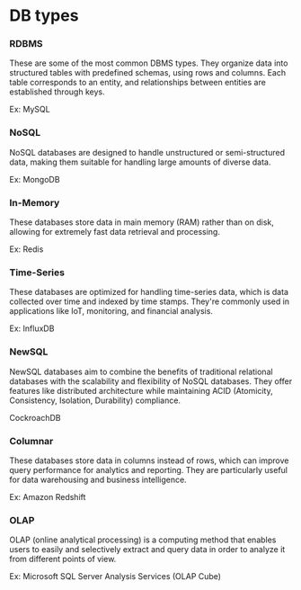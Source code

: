 # DB types


### RDBMS

These are some of the most common DBMS types. They organize data into structured tables with predefined schemas, using rows and columns. Each table corresponds to an entity, and relationships between entities are established through keys.

Ex: MySQL

### NoSQL

NoSQL databases are designed to handle unstructured or semi-structured data, making them suitable for handling large amounts of diverse data.

Ex: MongoDB

### In-Memory

These databases store data in main memory (RAM) rather than on disk, allowing for extremely fast data retrieval and processing.

Ex: Redis

### Time-Series

These databases are optimized for handling time-series data, which is data collected over time and indexed by time stamps. They're commonly used in applications like IoT, monitoring, and financial analysis.

Ex: InfluxDB

### NewSQL

NewSQL databases aim to combine the benefits of traditional relational databases with the scalability and flexibility of NoSQL databases. They offer features like distributed architecture while maintaining ACID (Atomicity, Consistency, Isolation, Durability) compliance.

CockroachDB

### Columnar

These databases store data in columns instead of rows, which can improve query performance for analytics and reporting. They are particularly useful for data warehousing and business intelligence.

Ex: Amazon Redshift

### OLAP

OLAP (online analytical processing) is a computing method that enables users to easily and selectively extract and query data in order to analyze it from different points of view.

Ex: Microsoft SQL Server Analysis Services (OLAP Cube)
